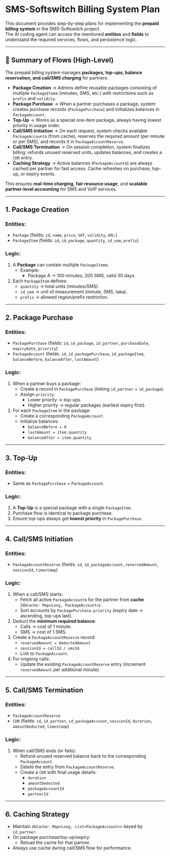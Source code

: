 # SMS-Softswitch Billing System Plan

This document provides step-by-step plans for implementing the **prepaid billing system** in the SMS-Softswitch project.  
The AI coding agent can access the mentioned **entities** and **fields** to understand the required services, flows, and persistence logic.  

---

## 🔹 Summary of Flows (High-Level)

The prepaid billing system manages **packages, top-ups, balance reservation, and call/SMS charging** for partners.  

- **Package Creation** → Admins define reusable packages consisting of multiple `PackageItem`s (minutes, SMS, etc.) with restrictions such as `prefix` and `validity`.  
- **Package Purchase** → When a partner purchases a package, system creates purchase records (`PackagePurchase`) and initializes balances in `PackageAccount`.  
- **Top-Up** → Works as a special one-item package, always having lowest priority in usage order.  
- **Call/SMS Initiation** → On each request, system checks available `PackageAccount`s (from cache), reserves the required amount (per minute or per SMS), and records it in `PackageAccountReserve`.  
- **Call/SMS Termination** → On session completion, system finalizes billing: refunds unused reserved units, updates balances, and creates a `CDR` entry.  
- **Caching Strategy** → Active balances (`PackageAccount`s) are always cached per partner for fast access. Cache refreshes on purchase, top-up, or expiry events.  

This ensures **real-time charging**, **fair resource usage**, and **scalable partner-level accounting** for SMS and VoIP services.

---

## 1. Package Creation

### Entities:
- `Package` (fields: `id`, `name`, `price`, `VAT`, `validity`, etc.)
- `PackageItem` (fields: `id`, `id_package`, `quantity`, `id_uom`, `prefix`)

### Logic:
1. A **Package** can contain multiple `PackageItem`s.  
   - Example:  
     - Package A → 100 minutes, 200 SMS, valid 30 days.
2. Each `PackageItem` defines:  
   - `quantity` → total units (minutes/SMS).  
   - `id_uom` → unit of measurement (minute, SMS, taka).  
   - `prefix` → allowed region/prefix restriction.

---

## 2. Package Purchase

### Entities:
- `PackagePurchase` (fields: `id`, `id_package`, `id_partner`, `purchaseDate`, `expiryDate`, `priority`)
- `PackageAccount` (fields: `id`, `id_packagePurchase`, `id_packageItem`, `balanceBefore`, `balanceAfter`, `lastAmount`)

### Logic:
1. When a partner buys a package:  
   - Create a record in `PackagePurchase` (linking `id_partner` + `id_package`).  
   - Assign `priority`:  
     - Lower priority → top-ups.  
     - Higher priority → regular packages (earliest expiry first).
2. For each `PackageItem` in the package:  
   - Create a corresponding `PackageAccount`.  
   - Initialize balances:  
     - `balanceBefore = 0`  
     - `lastAmount = item.quantity`  
     - `balanceAfter = item.quantity`

---

## 3. Top-Up

### Entities:
- Same as `PackagePurchase` + `PackageAccount`.

### Logic:
1. A **Top-Up** is a special package with a single `PackageItem`.  
2. Purchase flow is identical to package purchase.  
3. Ensure top-ups always get **lowest priority** in `PackagePurchase`.

---

## 4. Call/SMS Initiation

### Entities:
- `PackageAccountReserve` (fields: `id`, `id_packageAccount`, `reservedAmount`, `sessionId`, `timestamp`)

### Logic:
1. When a call/SMS starts:  
   - Fetch all active `PackageAccount`s for the partner from **cache** (`dbCache: Map<Long, PackageAccount>`).  
   - Sort accounts by `PackagePurchase.priority` (expiry date → ascending, top-ups last).
2. Deduct the **minimum required balance**:  
   - Calls → cost of 1 minute.  
   - SMS → cost of 1 SMS.  
3. Create a `PackageAccountReserve` record:  
   - `reservedAmount = deductedAmount`.  
   - `sessionId = callId / smsId`.  
   - Link to `PackageAccount`.  
4. For ongoing calls:  
   - Update the existing `PackageAccountReserve` entry (increment `reservedAmount` per additional minute).

---

## 5. Call/SMS Termination

### Entities:
- `PackageAccountReserve`
- `CDR` (fields: `id`, `id_partner`, `id_packageAccount`, `sessionId`, `duration`, `amountDeducted`, `timestamp`)

### Logic:
1. When call/SMS ends (or fails):  
   - Refund unused reserved balance back to the corresponding `PackageAccount`.  
   - Delete the entry from `PackageAccountReserve`.  
   - Create a `CDR` with final usage details:
     - `duration`  
     - `amountDeducted`  
     - `packageAccountId`  
     - `partnerId`

---

## 6. Caching Strategy

- Maintain `dbCache: Map<Long, List<PackageAccount>>` keyed by `id_partner`.  
- On package purchase/top-up/expiry:  
  - Reload the cache for that partner.  
- Always use cache during call/SMS flow for performance.  

